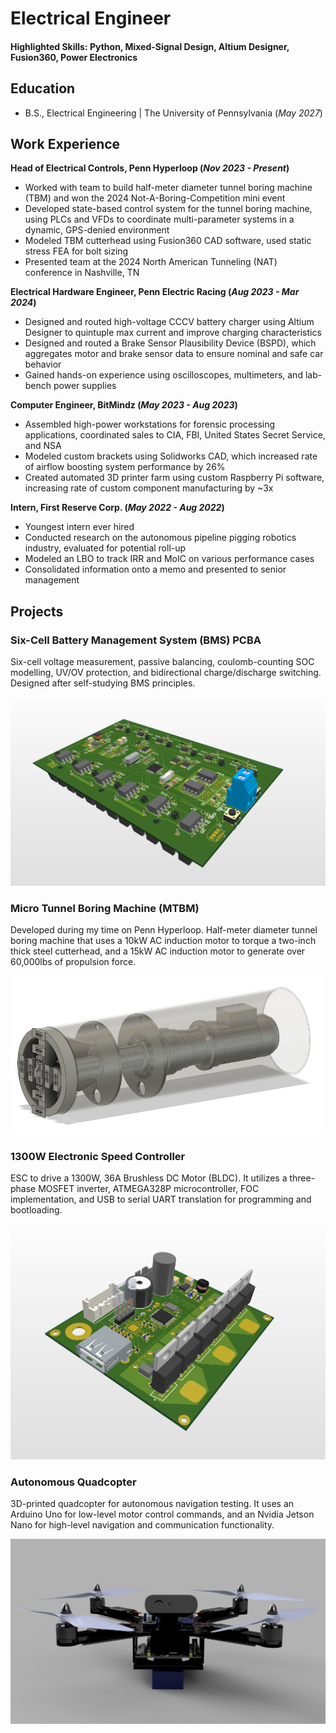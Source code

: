 # Electrical Engineer

#### Highlighted Skills: Python, Mixed-Signal Design, Altium Designer, Fusion360, Power Electronics

## Education
- B.S., Electrical Engineering | The University of Pennsylvania (_May 2027_)             		

## Work Experience
**Head of Electrical Controls, Penn Hyperloop (_Nov 2023 - Present_)**
- Worked with team to build half-meter diameter tunnel boring machine (TBM) and won the 2024 Not-A-Boring-Competition mini event
- Developed state-based control system for the tunnel boring machine, using PLCs and VFDs to coordinate multi-parameter systems in a dynamic, GPS-denied environment
- Modeled TBM cutterhead using Fusion360 CAD software, used static stress FEA for bolt sizing
- Presented team at the 2024 North American Tunneling (NAT) conference in Nashville, TN

**Electrical Hardware Engineer, Penn Electric Racing (_Aug 2023 - Mar 2024_)**
- Designed and routed high-voltage CCCV battery charger using Altium Designer to quintuple max current and improve charging characteristics
- Designed and routed a Brake Sensor Plausibility Device (BSPD), which aggregates motor and brake sensor data to ensure nominal and safe car behavior
- Gained hands-on experience using oscilloscopes, multimeters, and lab-bench power supplies

**Computer Engineer, BitMindz (_May 2023 - Aug 2023_)**
- Assembled high-power workstations for forensic processing applications, coordinated sales to CIA, FBI, United States Secret Service, and NSA
- Modeled custom brackets using Solidworks CAD, which increased rate of airflow boosting system performance by 26%
- Created automated 3D printer farm using custom Raspberry Pi software, increasing rate of custom component manufacturing by ~3x


**Intern, First Reserve Corp. (_May 2022 - Aug 2022_)**
- Youngest intern ever hired
- Conducted research on the autonomous pipeline pigging robotics industry, evaluated for potential roll-up
- Modeled an LBO to track IRR and MoIC on various performance cases
- Consolidated information onto a memo and presented to senior management


## Projects

### Six-Cell Battery Management System (BMS) PCBA

Six-cell voltage measurement, passive balancing, coulomb-counting SOC modelling, UV/OV protection, and bidirectional charge/discharge switching. Designed after self-studying BMS principles.

![Battery Management System](/assets/bms.png)

### Micro Tunnel Boring Machine (MTBM)

Developed during my time on Penn Hyperloop. Half-meter diameter tunnel boring machine that uses a 10kW AC induction motor to torque a two-inch thick steel cutterhead, and a 15kW AC induction motor to generate over 60,000lbs of propulsion force.

![Tunnel Boring Machine](/assets/tbm.png)

### 1300W Electronic Speed Controller

ESC to drive a 1300W, 36A Brushless DC Motor (BLDC). It utilizes a three-phase MOSFET inverter, ATMEGA328P microcontroller, FOC implementation, and USB to serial UART translation for programming and bootloading.

![Electronic Speed Controller](/assets/esc.png)

### Autonomous Quadcopter

3D-printed quadcopter for autonomous navigation testing. It uses an Arduino Uno for low-level motor control commands, and an Nvidia Jetson Nano for high-level navigation and communication functionality.

![Autonomous Quadcopter](/assets/drone.png)

